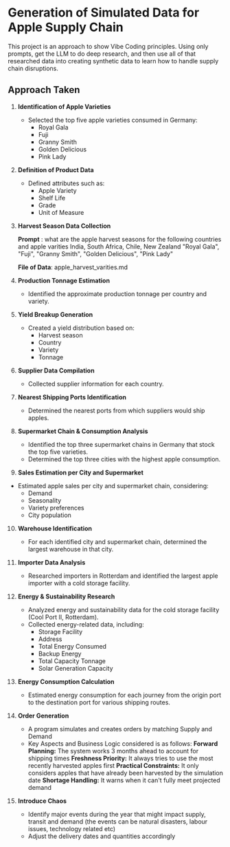 # Generation of Simulated Data for Apple Supply Chain 
This project is an approach to show Vibe Coding principles. Using only prompts, get the LLM to do deep research, and then use all of that researched data into creating synthetic data to learn how to handle supply chain disruptions.

## Approach Taken

1. **Identification of Apple Varieties**
   - Selected the top five apple varieties consumed in Germany:
     - Royal Gala
     - Fuji
     - Granny Smith
     - Golden Delicious
     - Pink Lady

2. **Definition of Product Data**
   - Defined attributes such as:
     - Apple Variety
     - Shelf Life
     - Grade
     - Unit of Measure

3. **Harvest Season Data Collection**
   
   **Prompt** : what are the apple harvest seasons for the following countries and apple varities India, South Africa, Chile, New Zealand
        "Royal Gala",
        "Fuji",
        "Granny Smith",
        "Golden Delicious",
        "Pink Lady"

   **File of Data**: apple_harvest_varities.md

4. **Production Tonnage Estimation**
   - Identified the approximate production tonnage per country and variety.

5. **Yield Breakup Generation**
   - Created a yield distribution based on:
     - Harvest season
     - Country
     - Variety
     - Tonnage

6. **Supplier Data Compilation**
   - Collected supplier information for each country.

7. **Nearest Shipping Ports Identification**
   - Determined the nearest ports from which suppliers would ship apples.

8. **Supermarket Chain & Consumption Analysis**
   - Identified the top three supermarket chains in Germany that stock the top five varieties.
   - Determined the top three cities with the highest apple consumption.

9.  **Sales Estimation per City and Supermarket**
   - Estimated apple sales per city and supermarket chain, considering:
     - Demand
     - Seasonality
     - Variety preferences
     - City population

10. **Warehouse Identification**
    - For each identified city and supermarket chain, determined the largest warehouse in that city.

11. **Importer Data Analysis**
    - Researched importers in Rotterdam and identified the largest apple importer with a cold storage facility.

12. **Energy & Sustainability Research**
    - Analyzed energy and sustainability data for the cold storage facility (Cool Port II, Rotterdam).
    - Collected energy-related data, including:
      - Storage Facility
      - Address
      - Total Energy Consumed
      - Backup Energy
      - Total Capacity Tonnage
      - Solar Generation Capacity

13. **Energy Consumption Calculation**
    - Estimated energy consumption for each journey from the origin port to the destination port for various shipping routes.
      
14. **Order Generation**
    - A program simulates and creates orders by matching Supply and Demand
    - Key Aspects and Business Logic considered is as follows:
         **Forward Planning:** The system works 3 months ahead to account for shipping times
         **Freshness Priority:** It always tries to use the most recently harvested apples first
         **Practical Constraints:** It only considers apples that have already been harvested by the simulation date
         **Shortage Handling:** It warns when it can't fully meet projected demand
      
15. **Introduce Chaos**
    - Identify major events during the year that might impact supply, transit and demand (the events can be natural disasters, labour issues, technology related etc)
    - Adjust the delivery dates and quantities accordingly

